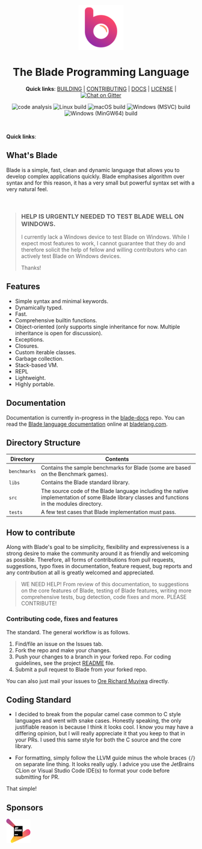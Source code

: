 <div align="center">
<p>
    <img width="120" src="./blade-icon.png?sanitize=true">
</p>
<h1>The Blade Programming Language</h1>

**Quick links**: [BUILDING](./BUILDING.md) | [CONTRIBUTING](./CONTRIBUTING.md) | [DOCS](https://bladelang.com) | 
[LICENSE](./LICENSE) | 
[![Chat on Gitter](https://badges.gitter.im/blade-lang/community.svg)](https://gitter.im/blade-lang/community?utm_source=badge&utm_medium=badge&utm_campaign=pr-badge)

<div>

![code analysis](https://github.com/blade-lang/blade/actions/workflows/codeql.yml/badge.svg)
![Linux build](https://github.com/blade-lang/blade/actions/workflows/linux-build.yml/badge.svg)
![macOS build](https://github.com/blade-lang/blade/actions/workflows/osx-build.yml/badge.svg)
![Windows (MSVC) build](https://github.com/blade-lang/blade/actions/workflows/windows-msvc-build.yml/badge.svg)
![Windows (MinGW64) build](https://github.com/blade-lang/blade/actions/workflows/windows-mingw64-build.yml/badge.svg)

</div>

</div>

<br>

**Quick links**: 

## What's Blade

Blade is a simple, fast, clean and dynamic language that allows you to develop complex applications 
quickly. Blade emphasises algorithm over syntax and for this reason, it has a very small but powerful 
syntax set with a very natural feel.

<br>

> ### HELP IS URGENTLY NEEDED TO TEST BLADE WELL ON WINDOWS.
> I currently lack a Windows device to test Blade on Windows.
> While I expect most features to work, I cannot guarantee that they do
> and therefore solicit the help of fellow and willing contributors who
> can actively test Blade on Windows devices.
> 
> Thanks!


## Features

- Simple syntax and minimal keywords.
- Dynamically typed.
- Fast.
- Comprehensive builtin functions.
- Object-oriented (only supports single inheritance for now.
  Multiple inheritance is open for discussion).
- Exceptions.
- Closures.
- Custom iterable classes.
- Garbage collection.
- Stack-based VM.
- REPL
- Lightweight.
- Highly portable.


## Documentation

Documentation is currently in-progress in the [blade-docs](https://github.com/blade-lang/blade-docs) repo.
You can read the [Blade language documentation](https://bladelang.com) online at [bladelang.com](https://bladelang.com).



## Directory Structure

| Directory | Contents 
|-----------|----------
| `benchmarks` | Contains the sample benchmarks for Blade (some are based on the Benchmark games).
| `libs` | Contains the Blade standard library.
| `src` | The source code of the Blade language including the native implementation of some Blade library classes and functions in the modules directory.
| `tests` | A few test cases that Blade implementation must pass.


## How to contribute

Along with Blade's goal to be simplicity, flexibility and expressiveness is a strong desire to make the community around it as friendly and welcoming as possible. Therefore, all forms of contributions from pull requests, suggestions, typo fixes in documentation, feature request, bug reports and any contribution at all is greatly welcomed and appreciated.

> WE NEED HELP! From review of this documentation, to suggestions on the core features of Blade,
testing of Blade features, writing more comprehensive tests, bug detection, code fixes and more.
PLEASE CONTRIBUTE!

### Contributing code, fixes and features

The standard. The general workflow is as follows.

1. Find/file an issue on the Issues tab.
2. Fork the repo and make your changes.
3. Push your changes to a branch in your forked repo. For coding guidelines, see the project [README](https://github.com/blade-lang/blade/blob/main/README.md) file.
4. Submit a pull request to Blade from your forked repo.

You can also just mail your issues to [Ore Richard Muyiwa](mailto:eqliqandfriends@gmail.com) directly.


## Coding Standard

-   I decided to break from the popular camel case common to C style
    languages and went with snake cases. Honestly speaking, the only
    justifiable reason is because I think it looks cool. I know you
    may have a differing opinion, but I will really appreciate it
    that you keep to that in your PRs. I used this same style for both
    the C source and the core library.
    
    
-   For formatting, simply follow the LLVM guide minus the whole
    braces `{`/`}` on separate line thing. It looks really ugly.
    I advice you use the JetBrains CLion or Visual Studio Code
    IDE(s) to format your code before submitting for PR.
    
That simple!


## Sponsors

[comment]: <> (![JetBrains Logo]&#40;jetbrains.png&#41;)

<img src="./jetbrains.png" width="64" height="64" alt="JetBrains Logo"/>
